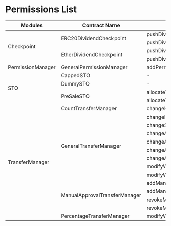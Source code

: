 # Permissions List 

 <table>
    <thead>
        <tr>
            <th> Modules </th>
            <th> Contract Name </th>
            <th> Functions </th>
            <th> Current Permissions </th>
        </tr>
    </thead>
    <tbody>
        <tr>
            <td rowspan=4> Checkpoint </td>
            <td rowspan=2>ERC20DividendCheckpoint</td>
            <td>pushDividendPayment()</td>
            <td rowspan=4> withPerm(DISTRIBUTE)</td>
        </tr>
        <tr>
            <td>pushDividendPaymentToAddresses()</td>
        </tr>
        <tr>
            <td rowspan=2>EtherDividendCheckpoint</td>
            <td>pushDividendPayment()</td>
        </tr>
        <tr>
            <td>pushDividendPaymentToAddresses()</td>
        </tr>
         <tr>
            <td> PermissionManager </td>
            <td>GeneralPermissionManager</td>
            <td>addPermission()</td>
            <td> withPerm(CHANGE_PERMISSION)</td>
        </tr>
        <tr>
            <td rowspan=4>STO</td>
            <td>CappedSTO</td>
            <td> - </td>
             <td> - </td>
        </tr>
        <tr>
            <td>DummySTO</td>
            <td> - </td>
            <td> - </td>
        </tr>
        <tr>
            <td rowspan=2>PreSaleSTO</td>
            <td>allocateTokens()</td>
            <td rowspan=2>withPerm(PRE_SALE_ADMIN)</td>
        </tr>
        <tr>
            <td>allocateTokensMulti()</td>
        </tr>
        <tr>
            <td rowspan=14>TransferManager</td>
            <td>CountTransferManager</td>
            <td>changeHolderCount()</td>
            <td>withPerm(ADMIN)</td>
        </tr>
         <tr>
            <td rowspan=8>GeneralTransferManager</td>
            <td>changeIssuanceAddress()</td>
            <td rowspan=6>withPerm(FLAGS)</td>
        </tr>
         <tr>
            <td>changeSigningAddress()</td>
        </tr>
        <tr>
            <td>changeAllowAllTransfers()</td>
        </tr>
        <tr>
            <td>changeAllowAllWhitelistTransfers()</td>
        </tr>
        <tr>
            <td>changeAllowAllWhitelistIssuances()</td>
        </tr>
        <tr>
            <td>changeAllowAllBurnTransfers()</td>
        </tr>
        <tr>
            <td>modifyWhitelist()</td>
            <td rowspan=2>withPerm(WHITELIST)</td>
        </tr>
        <tr>
            <td>modifyWhitelistMulti()</td>
        </tr>
        <tr>
          <td rowspan=4>ManualApprovalTransferManager</td>
          <td>addManualApproval()</td>
          <td rowspan=4>withPerm(TRANSFER_APPROVAL)</td>
        </tr>
        <tr>
          <td>addManualBlocking()</td>
        </tr>
        <tr>
          <td>revokeManualApproval()</td>
        </tr>
        <tr>
          <td>revokeManualBlocking()</td>
        </tr>
        <tr>
          <td>PercentageTransferManager</td>
          <td>modifyWhitelist()</td>
          <td>withPerm(WHITELIST)</td>
        </tr>
    </tbody>